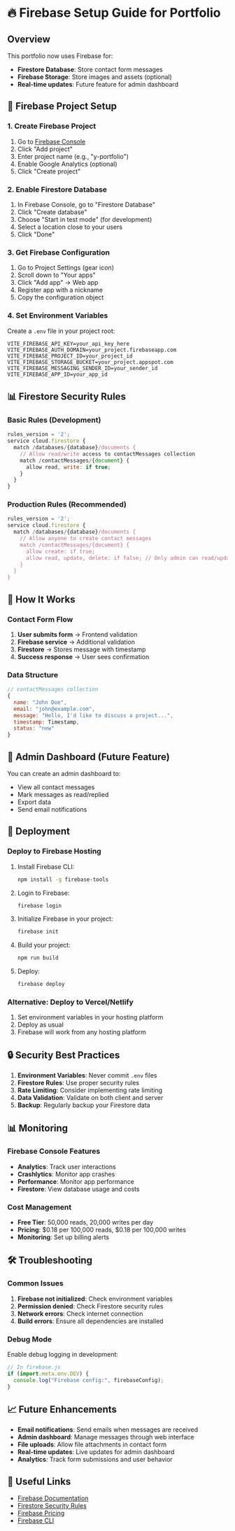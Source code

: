 # 🔥 Firebase Setup Guide for Portfolio

## Overview

This portfolio now uses Firebase for:

- **Firestore Database**: Store contact form messages
- **Firebase Storage**: Store images and assets (optional)
- **Real-time updates**: Future feature for admin dashboard

## 🚀 Firebase Project Setup

### 1. Create Firebase Project

1. Go to [Firebase Console](https://console.firebase.google.com/)
2. Click "Add project"
3. Enter project name (e.g., "y-portfolio")
4. Enable Google Analytics (optional)
5. Click "Create project"

### 2. Enable Firestore Database

1. In Firebase Console, go to "Firestore Database"
2. Click "Create database"
3. Choose "Start in test mode" (for development)
4. Select a location close to your users
5. Click "Done"

### 3. Get Firebase Configuration

1. Go to Project Settings (gear icon)
2. Scroll down to "Your apps"
3. Click "Add app" → Web app
4. Register app with a nickname
5. Copy the configuration object

### 4. Set Environment Variables

Create a `.env` file in your project root:

```env
VITE_FIREBASE_API_KEY=your_api_key_here
VITE_FIREBASE_AUTH_DOMAIN=your_project.firebaseapp.com
VITE_FIREBASE_PROJECT_ID=your_project_id
VITE_FIREBASE_STORAGE_BUCKET=your_project.appspot.com
VITE_FIREBASE_MESSAGING_SENDER_ID=your_sender_id
VITE_FIREBASE_APP_ID=your_app_id
```

## 📊 Firestore Security Rules

### Basic Rules (Development)

```javascript
rules_version = '2';
service cloud.firestore {
  match /databases/{database}/documents {
    // Allow read/write access to contactMessages collection
    match /contactMessages/{document} {
      allow read, write: if true;
    }
  }
}
```

### Production Rules (Recommended)

```javascript
rules_version = '2';
service cloud.firestore {
  match /databases/{database}/documents {
    // Allow anyone to create contact messages
    match /contactMessages/{document} {
      allow create: if true;
      allow read, update, delete: if false; // Only admin can read/update/delete
    }
  }
}
```

## 🔧 How It Works

### Contact Form Flow

1. **User submits form** → Frontend validation
2. **Firebase service** → Additional validation
3. **Firestore** → Stores message with timestamp
4. **Success response** → User sees confirmation

### Data Structure

```javascript
// contactMessages collection
{
  name: "John Doe",
  email: "john@example.com",
  message: "Hello, I'd like to discuss a project...",
  timestamp: Timestamp,
  status: "new"
}
```

## 📱 Admin Dashboard (Future Feature)

You can create an admin dashboard to:

- View all contact messages
- Mark messages as read/replied
- Export data
- Send email notifications

## 🚀 Deployment

### Deploy to Firebase Hosting

1. Install Firebase CLI:

   ```bash
   npm install -g firebase-tools
   ```

2. Login to Firebase:

   ```bash
   firebase login
   ```

3. Initialize Firebase in your project:

   ```bash
   firebase init
   ```

4. Build your project:

   ```bash
   npm run build
   ```

5. Deploy:
   ```bash
   firebase deploy
   ```

### Alternative: Deploy to Vercel/Netlify

1. Set environment variables in your hosting platform
2. Deploy as usual
3. Firebase will work from any hosting platform

## 🔒 Security Best Practices

1. **Environment Variables**: Never commit `.env` files
2. **Firestore Rules**: Use proper security rules
3. **Rate Limiting**: Consider implementing rate limiting
4. **Data Validation**: Validate on both client and server
5. **Backup**: Regularly backup your Firestore data

## 📊 Monitoring

### Firebase Console Features

- **Analytics**: Track user interactions
- **Crashlytics**: Monitor app crashes
- **Performance**: Monitor app performance
- **Firestore**: View database usage and costs

### Cost Management

- **Free Tier**: 50,000 reads, 20,000 writes per day
- **Pricing**: $0.18 per 100,000 reads, $0.18 per 100,000 writes
- **Monitoring**: Set up billing alerts

## 🛠️ Troubleshooting

### Common Issues

1. **Firebase not initialized**: Check environment variables
2. **Permission denied**: Check Firestore security rules
3. **Network errors**: Check internet connection
4. **Build errors**: Ensure all dependencies are installed

### Debug Mode

Enable debug logging in development:

```javascript
// In firebase.js
if (import.meta.env.DEV) {
  console.log("Firebase config:", firebaseConfig);
}
```

## 📈 Future Enhancements

- **Email notifications**: Send emails when messages are received
- **Admin dashboard**: Manage messages through web interface
- **File uploads**: Allow file attachments in contact form
- **Real-time updates**: Live updates for admin dashboard
- **Analytics**: Track form submissions and user behavior

## 🔗 Useful Links

- [Firebase Documentation](https://firebase.google.com/docs)
- [Firestore Security Rules](https://firebase.google.com/docs/firestore/security/get-started)
- [Firebase Pricing](https://firebase.google.com/pricing)
- [Firebase CLI](https://firebase.google.com/docs/cli)
